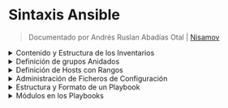 # Sintaxis Ansible

<!--Documentado por Andrés Ruslan Abadías Otal (Nisamov)-->
> Documentado por Andrés Ruslan Abadías Otal | [Nisamov](https://github.com/Nisamov)

<details>
    <summary>Contenido y Estructura de los Inventarios</summary>

### Contenido y Estructura de los Inventarios:

En el inventario, las direcciones los servidores pueden ser tanto por DNS como por Dirección IP, por ello es posible indicarlas de ambas formas.
El nombre del grupo donde están esas direcciones agrupadas se encuentra entre "[]", lo que posteriormente podemos utilizar para llamar a esa agrupación de direcciones y asignarle un playbook.

Los hosts pueden estar en diferentes grupos, segun el rol del host, su ubicación fisica, ya sea en producción o no y demás bariables, lo que permite aplicar dichas playbooks a conjuntos especificos del host en funcón de sus propóstos, características o ubicación fisica.
```ini
[webservers]
web1.example.com
web2.example.com
192.0.2.42

[db-servers]
db1.example.com
db2.example.com

[development]
192.0.2.42
```
</details>

<details>
    <summary>Definición de grupos Anidados</summary>

### Definición de grupos Anidados:

Los inventarios de Ansible pueden incluir grupos de grupos de hosts, con lo que podemos crear grupos que aniden grupos en su interior, uniendo asi dos grupos declarados previamente, en un solo grupo, pero facilitando la posterior llamada individual a estos mismos grupos.

Para lograr esto, usamos el sufijo `":children"`, se aplica siguiendo el siguiente ejemplo:
```ini
[administracion_red]
192.168.1.12
administracion.admred.com
192.168.1.22

[oficinas_p1]
192.168.0.44
192.168.0.45
192.168.0.46

[full-enterprise:children]
administracion_red
oficinas_p1
```
</details>

<details>
    <summary>Definición de Hosts con Rangos</summary>

### Definición de Hosts con Rangos:

Ansible cuenta con un sistema de especificación de rangos para los hosts de forma que permite especificar rangos numericos o alfabéticos gracias a la siguiente sintaxis: `[START:END]`.

Esto permitirá elegir u rango sin tener que escribir cada una de las direcciones, facilitando y automatizando la tarea en grandes cantidades.

Este sistem pede ser visto de la siguiente manera:
```ini
[red_local]
192.168[1:9].[0.255] # En este caso coincide con todas las direcciones IPv4 de la 192.168.1.0 a la 192.168.9.255

[lista_servidores]
server[01:25].example.com # En este caso, coincidirá con los hosts del server01.example.com al server25.example.com

[direcciones_dns]
[a:c].dns.example.com #En este caso, coincidirá con todos los hosts denominados (a,b y c).dns.example.com

[direcciones_ipv6]
2001:db8::[a:c] #En este caso coincidirá con todas las direcciones IPv6 de la 2001:db8::("a" a la "c")
```

```diff
- [CUIDADO] - Posibles problemas a la hora de llamar direcciones.

En el ejemplo "lista_servidores", las direccines no coincidirán con "server2.example.com", pero si lo harán con "server02.example.com"
```
Esto indicado anteriormente es importante a la hora de saber que direcciones necesitamos manejar.
</details>

<details>
    <summary>Administración de Ficheros de Configuración</summary>

### Administración de Ficheros de Configuración:

Para gestionar la configuración de Ansible, podemos crear un fichero `.cfg`, este permitirá aplicar configuraciones a varias herramientas de Ansible.

El fichero de configurción contiene parámetros definidos como `clave-valor` con los siguientes parámetros:

Aqui cuentas con un ejemplo típico de un fichero de configuración básico (`ejemplo.cfg`):
```ini
[defaults]
inventory = ./inventario # Ubicacion del inventario
remote_user = usuario    # Usuario remoto
ask_pass = false         # Solicitar clave de acceso

[escalado_de_privilegios]
become = true            # Permitir escalado de privilegios
become_method = sudo     # Metodo de escalado
become_user = root       # Usuario de escalado
become_ask_pass = false  # Solicitar clave de acceso al escalar
```
Los ficheros de configuración permiten el uso de comentarios dentro de ellos, esto puede lograrse mediante dos diferentes maneras:
- El uso de "#" (Almohadilla), de manera similar a Bash.
- El uso de ";" (Punto y Coma), este método al igual que la almohadilla, permite comentar toda la linea

Un ejemplo de uso práctico puede ser el siguiente:
```cfg
[defaults]
# Ruta de inventario
inventory = /home/usuarioejemplo/inventario # Ruta establecida: /home/usuarioejemplo/inventario
remote_user = usuario1 # Usuarios disponibles "usuario1", "usuario5" y "neousuario"
ask_pass = true

[escalado_de_privilegios]
become = false
become_method = sudo
become_user = root
become_ask_pass = true

; [ejemplo]
; inventory = sin/declarar
```
</details>

<details>
    <summary>Estructura y Formato de un Playbook</summary>

### Estructura y Formato de un Playbook:

Un playbook es un fichero escrito en formato `YAML` que se guarda generalmente con la extensión `.yml`.

El playbook usa un sistema de espaciados para indicar la estructura de los datos almacenados, `YAML` no establece ningun requisito sobre cuántos espacios se usan para la sangría pero se aplican las siguientes reglas para su correcto funcionamiento:
- Los elementos de los datos deben estar en el mismo nivel de la estructura con la misma sangría.
- Los elementos secundarios deben tener más sangría que los elementos previos.

En el playbook se comienza con una linea formada por tresguiones consecutivos (`---`) marcando el inicio del documento, del mismo modo, se usan tres puntos consecutivos (`...`) para marcar el final del documento, no obstante, es una práctica comúnmente omitida.

Un ejemplo de un playbook puede ser el siguiente:
```yml
- name: Escribir nombre de playbook
  hosts: Nombre_Grupo_Servidores_Asignados
  become: yes
  tasks:
    - name: Nombre de Tarea
      apt: # Usas apt para instalar
        name: git # instalar el paquete git
        state: present # aseguramos que lo has descargado correctamente

    - name: Obtener el directorio del usuario actual
      ansible.builtin.set_fact:
        user_home: "{{ ansible_env.HOME }}"

    - name: Clonar el repositorio SSP
      git:
        repo: https://github.com/Nisamov/ssp
        dest: "{{ user_home }}/ssp"
        update: yes

    - name: Ejecutar comandos dentro del repositorio clonado
      command: ./install.sh
      args:
        chdir: "{{ user_home }}/ssp"
```
En el ejemplo de playbook anterior se ejecuta el siguiente codigo:
- 1: Creación de task (Nombre de Tarea).
    Instala git y se asegra de su correcta instalación.
- 2: Obtención de usuario actual.
    Guarda el nombre del usuario y ru tua "/home" actual en la variable "user_home".
- 3: Clonación de repositorio SSP.
    Clona el repositorio SSP y lo guara dentro del "/home" almacenado previamente.
- 4: Ejecución de instalador.
    Ejecuta el instalador de SSP.

> [NOTA]: [SSP](https://github.com/Nisamov/ssp) (Secure Service Protocol) es un servicio creado por Andrés Ruslan Abadías Otal, el cual detiene todos los servicios del sistema que no se encuentren dentro de la "whitelist", es un servicio que pude ser peligroso, se recomienda su uso con cuidado.

### Iniciación en Playbooks:

Los playbooks son una lista de ordenes organizados de tal forma de ejecuten listas de forma ordenada.

Para cmenar con los playbooks es necesario crear unfichero `.yml` donde aplicar claves, siendo estas las siguientes asignaciones:
```yml
---
name: nombre del playbook
hosts: nombre_inventory
...
```
- `name`: Name nos permite asignar un nombre, puede o no relacionarse con el playbook, pues sirve como etiqueta o identificador.
- `hosts`: Hosts nos permite asignar las siguientes tareas a un grupo de direcciones creadas en el fichero `inventory.ini`.

Para crear un item dentro de una lista, usamos guiones de la siguiente forma
```yml
- ejemplo
- item2
- item3
```
Esto nos permite saber la estructura a seguir a la hora de crear una tarea (`task`) de la siguiente manera:
```yml
--- # Inicio del fichero
name: Ejemplo tasks # Nombre ejemplo
hosts: direccion_ejemplo # Hosts que usarán las tareas
task: # Tareas
    - ejemplo
    - item2
    - item3
... # Fin del fichero
```
</details>

<details>
    <summary>Módulos en los Playbooks</summary>

### Módulos en los Playbooks:

> `ansible.builtin.user`: Es un módulo que usa los elementos (name, uid y state) para saber información sobre un usuario.
```yml
tasks:
# En esta tarea garantizamos que el usuario1 cuente con el UID 4000
    - name: Informacion usuario
      ansible.builtin.user:
        - name: usuario1
        - uid: 4000
        - state: present
```
> `ansible.builtin.user`: Es un módulo que usa los elementos (name y state) para gestionar grupos.
```yml
tasks:
# En esta tarea creamos un grupo con el nombre "nuevo_grupo"
- name: Crear grupo
  ansible.builtin.group:
    name: nuevo_grupo
    state: present
```
> `ansible.builtin.service`: Es un módulo que usa los elementos (name y state) para gesionar servicios en sistemas Unix-like.
```yml
tasks:
# En esta tarea garantizamos que el servicio ssp.service estén en ejecución
    - name: Servicio SSP
      ansible.builtin.service:
        name: ssp
        enabled: true
```
> `ansible.builtin.systemd`: Es un módulo que usa los elementos (name y state) para gestionar servicios que usan `systemd`.

Podemos usa los siguientes parámetros para manejar los servicios con mayor precisión:
- `started`: Inicia el servicio.
- `stopped`: Detiene el servicio.
- `restarted`: Reinicia el servicio.
- `reloaded`: Recarga la configuración sin reiniciar.
- `absent`: Desactiva y elimina el servicio.
```yml
tasks:
# En esta tarea reiniciamos el servicio nginx
- name: Restart a systemd service
  ansible.builtin.systemd:
    name: nginx
    state: restarted
```
> `ansible.builtin.apt`: Es un módulo que usa los elementos (name y state) para gestionar paquetes usando APT.
```yml
tasks:
# En esta tarea instalamos nginx
- name: Instalar paquete Nginx en Ubuntu/Debian
  ansible.builtin.apt:
    name: nginx
    state: present
```
> `ansible.builtin.yum`: Es un módulo para CentOS/RedHat que usa los elementos (name y state) para gestionar paquetes usando YUM.
```yml
tasks:
# En esta tarea instalamos nginx uando YUM
- name: Instalar paquete en RedHat/CentOS
  ansible.builtin.yum:
    name: httpd
    state: present
```
> `ansible.builtin.copy`: Es un módulo que usa los elementos (src y dest), permitiendo copiar archivos a nuevas direcciones.
```yml
tasks:
# En esta tarea copiamos un fichero a una ruta diferente
- name: Copiar un archivo local
  ansible.builtin.copy:
    src: /ruta/local/archivo.txt
    dest: /ruta/remota/archivo.txt
```
> `ansible.builtin.file`: Es un módulo que usa los elementos (pat, state y mode) para la gestión de archivos o directorios.
```yml
tasks:
# En esta tarea creamos un directorio con los permisos 0755
- name: Crear un directorio
  ansible.builtin.file:
    path: /ruta/directorio
    state: directory # Indica que se cree un directorio
    mode: '0755'
# En esta tarea creamos un fichero vacio con los permisos 0644
- name: Crear un fichero
  ansible.builtin.file:
    path: /ruta/fichero.txt
    state: touch #Indica que se cree un fichero vacio
    mode: '0644'
# En esta tarea eliminamos un fichero
- name: Eliminar un fichero
  ansible.builtin.file:
    path: /ruta/fichero.txt
    state: absent #Indica la eliminación de archivo o directorio
# En esta tarea eliminamos un directorio y todo su contenido
- name: Eliminar un directorio
  ansible.builtin.file:
    path: /ruta/directorio
    state: absent
```
> `ansible.builtin.template`: Es un módulo que usa los elementos (src y dest) para gestionar plantillas jinja2.
```yml
tasks:
# En esta tarea, copiamos la plantilla reemplazamos las variables
- name: Copiar plantilla y reemplazar variables
  ansible.builtin.template:
    src: plantilla.j2
    dest: /ruta/destino/archivo.conf
```
> `ansible.builtin.iptables`: Es un módulo que usa los elementos (chain source y jump) para gestionar las reglas de las iptables.

[CONSEJO] Para obtener más informacion sobre las IPTables, puedes ir a la documentación compartida por Andrés Ruslan Abadías Otal, haciendo clic [aquí](https://github.com/Theritex/LinuxCommands/tree/main/iptables).
```yml
tasks:
# En esta tarea, creamos una regla de firewall, donde aceptamos el tráfico con la ip 192.168.1.0
- name: Añadir una regla de firewall
  ansible.builtin.iptables:
    chain: INPUT
    source: 192.168.1.0/24
    jump: ACCEPT
# En esta tarea, creamos una regla de firewall, donde denegamos el tráfico con la ip 192.168.1.100
- name: Añadir una regla de firewall
  ansible.builtin.iptables:
    chain: INPUT
    source: 192.168.1.100/24
    jump: DROP
# En esta tarea, eliminamos una regla del firewall
- name: Eliminar una regla de firewall
  ansible.builtin.iptables:
    chain: INPUT
    source: 192.168.1.0/24
    jump: ACCEPT
    state: absent # Indicamos con absent que la regla ha de eliminarse
```
> `ansible.netcommon.network_config`: Es un módulo que usa los elementos (lnes y provider) para gestionar la configuración de red.
```yml
tasks:
#En esta tarea cambamos la configuracion de red
- name: Aplicar configuración de red
  ansible.netcommon.network_config:
    lines:
      - interface eth0
      - ip address 192.168.1.10/24
    provider: ansible.netcommon.cli
```
> `community.mysql.mysql_db`: Es un módulo que usa los elementos (name y state) para gestionar bases de datos MySQL.
```yml
tasks:
# En esta tarea creamos una base de datos MySQL
- name: Crear una base de datos MySQL
  community.mysql.mysql_db:
    name: base_datos
    state: present
```
> `community.postgresql.postgresql_db`: Es un módulo que usa los elementos (name y state) para gestionar bases de datos PostgreSQL.
```yml
tasks:
# En esta tarea creamos una base de datos PostgreSQL
- name: Crear una base de datos PostgreSQL
  community.postgresql.postgresql_db:
    name: base_datos
    state: present
```
> `ansible.builtin.mount`: Es un móulo que usa los elementos (path, src, fstype y state) para gestionar puntos de montaje.
```yml
tasks:
# En esta tarea montamos un sistema de archivos dentro de /mnt/disco
- name: Montar un sistema de archivos
  ansible.builtin.mount:
    path: /mnt/disco
    src: /dev/sdb1
    fstype: ext4
    state: mounted
```
> `ansible.builtin.shell`: Es un módulo que permite ejecutar comandos en el sistema usando la shell.

[CONSEJO] Para obtener más información sobre los posibles comandos que pueden usarse en el sistema (Casos Linux), haz clic [aquí](https://github.com/Theritex/LinuxCommands).
```yml
task:
# En esta tarea guardamos informacion dentro de un fichero
- name: Ejecutar un comando
  ansible.builtin.shell: "echo 'Hola Mundo' > /tmp/hola.txt"
```
> `ansible.builtin.command`: Es un módulo que usa los elementos (cmd), permitiendo ejecutar comandos en el sistema sin usar la shell.
```yml
tasks:
# En esta tarea ejectamos el comando "whoami"
- name: Ejecutar un comando básico
  ansible.builtin.command:
    cmd: whoami
```
</details>